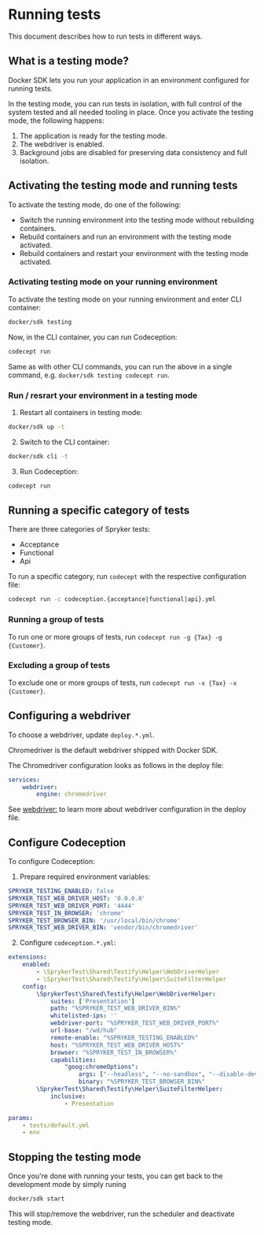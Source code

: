 # Running tests

This document describes how to run tests in different ways.

## What is a testing mode?

Docker SDK lets you run your application in an environment configured for running tests.

In the testing mode, you can run tests in isolation, with full control of the system tested and all needed tooling in place. Once you activate the testing mode, the following happens:
1. The application is ready for the testing mode.
2. The webdriver is enabled.
3. Background jobs are disabled for preserving data consistency and full isolation.


## Activating the testing mode and running tests

To activate the testing mode, do one of the following:

* Switch the running environment into the testing mode without rebuilding containers.
* Rebuild containers and run an environment with the testing mode activated.
* Rebuild containers and restart your environment with the testing mode activated.

### Activating testing mode on your running environment

To activate the testing mode on your running environment and enter CLI container:
```bash
docker/sdk testing
```

Now, in the CLI container, you can run Codeception:
```bash
codecept run
```
Same as with other CLI commands, you can run the above in a single command, e.g. `docker/sdk testing codecept run`.

### Run / resrart your environment in a testing mode

1. Restart all containers in testing mode:

```bash
docker/sdk up -t
```
2. Switch to the CLI container:
```bash
docker/sdk cli -t
```
3. Run Codeception:
```bash
codecept run
```


## Running a specific category of tests

There are three categories of Spryker tests:
* Acceptance
* Functional
* Api

To run a specific category, run `codecept` with the respective configuration file:
```bash
codecept run -c codeception.{acceptance|functional|api}.yml
```

### Running a group of tests

To run one or more groups of tests, run `codecept run -g {Tax} -g {Customer}`.

### Excluding a group of tests

To exclude one or more groups of tests, run `codecept run -x {Tax} -x {Customer}`.


## Configuring a webdriver

To choose a webdriver, update `deploy.*.yml`.

Chromedriver is the default webdriver shipped with Docker SDK.

The Chromedriver configuration looks as follows in the deploy file:
```yaml
services:
    webdriver:
        engine: chromedriver
```        

See [webdriver:](99-deploy.file.reference.v1.md#webdriver-) to learn more about webdriver configuration in the deploy file.

## Configure Codeception

To configure Codeception:

1. Prepare required environment variables:
```yaml
SPRYKER_TESTING_ENABLED: false
SPRYKER_TEST_WEB_DRIVER_HOST: '0.0.0.0'
SPRYKER_TEST_WEB_DRIVER_PORT: '4444'
SPRYKER_TEST_IN_BROWSER: 'chrome'
SPRYKER_TEST_BROWSER_BIN: '/usr/local/bin/chrome'
SPRYKER_TEST_WEB_DRIVER_BIN: 'vendor/bin/chromedriver'
```

2. Configure `codeception.*.yml`:
```yaml
extensions:
    enabled:
        - \SprykerTest\Shared\Testify\Helper\WebDriverHelper
        - \SprykerTest\Shared\Testify\Helper\SuiteFilterHelper
    config:
        \SprykerTest\Shared\Testify\Helper\WebDriverHelper:
            suites: ['Presentation']
            path: "%SPRYKER_TEST_WEB_DRIVER_BIN%"
            whitelisted-ips: ''
            webdriver-port: "%SPRYKER_TEST_WEB_DRIVER_PORT%"
            url-base: "/wd/hub"
            remote-enable: "%SPRYKER_TESTING_ENABLED%"
            host: "%SPRYKER_TEST_WEB_DRIVER_HOST%"
            browser: "%SPRYKER_TEST_IN_BROWSER%"
            capabilities:
                "goog:chromeOptions":
                    args: ["--headless", "--no-sandbox", "--disable-dev-shm-usage"]
                    binary: "%SPRYKER_TEST_BROWSER_BIN%"
        \SprykerTest\Shared\Testify\Helper\SuiteFilterHelper:
            inclusive:
                - Presentation

params:
    - tests/default.yml
    - env
```

## Stopping the testing mode

Once you're done with running your tests, you can get back to the development mode by simply runing

```bash
docker/sdk start
```

This will stop/remove the webdriver, run the scheduler and deactivate testing mode.
